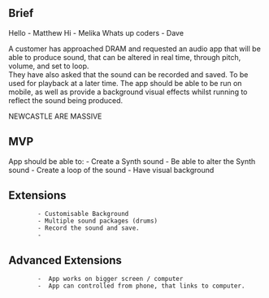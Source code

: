 Brief
--------------

Hello - Matthew
Hi - Melika
Whats up coders - Dave

A customer has approached DRAM and requested an audio app that will be able to produce sound, that can be altered in real time, through pitch, volume, and set to loop.  
They have also asked that the sound can be recorded and saved.  To be used for playback at a later time.
The app should be able to be run on mobile, as well as provide a background visual effects whilst running to reflect the sound being produced.


NEWCASTLE ARE MASSIVE


MVP
---------------

App should be able to:
            - Create a Synth sound
            - Be able to alter the Synth sound
            - Create a loop of the sound
            - Have visual background


Extensions
---------------

            - Customisable Background
            - Multiple sound packages (drums)
            - Record the sound and save.
            -

Advanced Extensions
---------------

            -  App works on bigger screen / computer
            -  App can controlled from phone, that links to computer.

